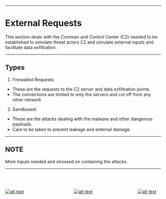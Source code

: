 - - -
# External Requests
This section deals with the Comman and Control Center (C2) needed to be established to simulate threat actors C2 and simulate external inputs and facilitate data exfiltration.
- - -

## Types
1. Firewalled Requests:
  - These are the requests to the C2 server and data exfiltration points.
  - The connections are limited to only the servers and cut off from any other network
2. Sandboxed:
  - These are the attacks dealing with the malware and other dangerous payloads.
  - Care to be taken to prevent leakage and external damage.

- - -

## NOTE
More Inputs needed and stressed on containing the attacks.

- - -

<br><br><br>
[![alt text](https://upload.wikimedia.org/wikipedia/commons/thumb/a/a5/Font_Awesome_5_solid_arrow-alt-circle-left.svg/50px-Font_Awesome_5_solid_arrow-alt-circle-left.svg.png "Back")](./Pauto.html)&nbsp;&nbsp;&nbsp;&nbsp;&nbsp;&nbsp;&nbsp;&nbsp;&nbsp;&nbsp;&nbsp;&nbsp;&nbsp;&nbsp;&nbsp;&nbsp;&nbsp;&nbsp;&nbsp;&nbsp;&nbsp;&nbsp;&nbsp;&nbsp;&nbsp;&nbsp;&nbsp;&nbsp;&nbsp;&nbsp;&nbsp;&nbsp;&nbsp;&nbsp;&nbsp;&nbsp;&nbsp;&nbsp;&nbsp;&nbsp;&nbsp;[![alt text](https://upload.wikimedia.org/wikipedia/commons/thumb/2/22/Home_font_awesome.svg/50px-Home_font_awesome.svg.png "Home")](https://ross46.github.io/Free-Learning/)&nbsp;&nbsp;&nbsp;&nbsp;&nbsp;&nbsp;&nbsp;&nbsp;&nbsp;&nbsp;&nbsp;&nbsp;&nbsp;&nbsp;&nbsp;&nbsp;&nbsp;&nbsp;&nbsp;&nbsp;&nbsp;&nbsp;&nbsp;&nbsp;&nbsp;&nbsp;&nbsp;&nbsp;&nbsp;&nbsp;&nbsp;&nbsp;&nbsp;&nbsp;&nbsp;&nbsp;&nbsp;[![alt text](https://upload.wikimedia.org/wikipedia/commons/thumb/9/93/Map_marker_font_awesome.svg/50px-Map_marker_font_awesome.svg.png "Back to Map")](https://ross46.github.io/Free-Learning/map)

